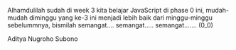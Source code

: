 Alhamdulilah sudah di week 3 kita belajar JavaScript di phase 0 ini, mudah-mudah 
diminggu yang ke-3 ini menjadi lebih baik dari minggu-minggu sebelummnya, bismilah
semangat.... semangat..... semangat....... (0_0)

Aditya Nugroho Subono
